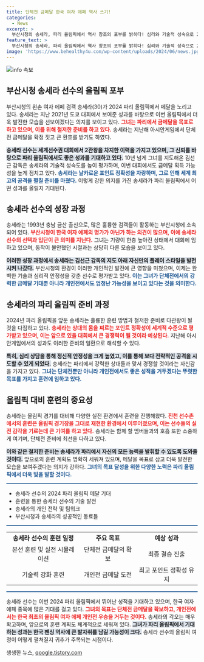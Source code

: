 ```yaml
---
title: 단체전 금메달 한국 여자 에페 역사 쓰기!
categories:
  - News
excerpt: >
  부산시청의 송세라, 파리 올림픽에서 역사 창조의 포부를 밝히다! 심리와 기술적 성숙으로 2관왕 도전! 과연 그녀가 한국 여자 에페 최초의 올림픽 금메달을 쟁취할 수 있을까?
feature_text: >
  부산시청의 송세라, 파리 올림픽에서 역사 창조의 포부를 밝히다! 심리와 기술적 성숙으로 2관왕 도전! 과연 그녀가 한국 여자 에페 최초의 올림픽 금메달을 쟁취할 수 있을까?
image: 'https://www.behealthy4u.com/wp-content/uploads/2024/06/news.jpg'
---
```


<p><img src="https://www.behealthy4u.com/wp-content/uploads/2024/06/news.jpg" alt="info 속보" /></p>

<h2 data-ke-size="size26">부산시청 송세라 선수의 올림픽 포부</h2>

<p data-ke-size="size16">부산시청의 왼손 여자 에페 검객 송세라(30)가 2024 파리 올림픽에서 메달을 노리고 있다. 송세라는 지난 2021년 도쿄 대회에서 보여준 성과를 바탕으로 이번 올림픽에서 더욱 발전한 모습을 선보이겠다는 의지를 보이고 있다. <b><span style="color: #ee2323;">그녀는 파리에서 금메달을 목표로 하고 있으며, 이를 위해 철저한 준비를 하고 있다.</span></b> 송세라는 지난해 아시안게임에서 단체전 금메달을 확정 짓고 큰 환호를 받기도 하였다.</p>

<p data-ke-size="size16"><b><span style="background-color: #21538527;">송세라 선수는 세계선수권 대회에서 2관왕을 차지한 이력을 가지고 있으며, 그 신뢰를 바탕으로 파리 올림픽에서도 좋은 성과를 기대하고 있다.</span></b> 10년 넘게 그녀를 지도해온 김선근 감독은 송세라의 기술적 성숙도를 높이 평가하며, 이번 대회에서도 금메달 획득 가능성을 높게 점치고 있다. <b><span style="color: #1a5490;">송세라는 날카로운 포인트 정확성을 자랑하며, 그로 인해 세계 최고의 공격을 펼칠 준비를 마쳤다.</span></b> 이렇게 강한 의지를 가진 송세라가 파리 올림픽에서 어떤 성과를 올릴지 기대된다.</p>

<h2 data-ke-size="size26">송세라 선수의 성장 과정</h2>

<p data-ke-size="size16">송세라는 1993년 충남 금산 출신으로, 많은 훌륭한 검객들이 활동하는 부산시청에 소속되어 있다. <b><span style="color: #ee2323;">부산시청이 한국 여자 에페의 명가가 아닌가 하는 의견이 많으며, 이에 송세라 선수의 선택과 입단이 큰 의미를 지닌다.</span></b> 그녀는 기량이 한층 높아진 상태에서 대회에 임하고 있으며, 동작이 불안했던 시절과는 상당히 다른 모습을 보이고 있다.</p>

<p data-ke-size="size16"><b><span style="background-color: #21538527;">이러한 성장 과정에서 송세라는 김선근 감독의 지도 아래 자신만의 플레이 스타일을 발전시켜 나갔다.</span></b> 부산시청의 환경이 이러한 개인적인 발전에 큰 영향을 미쳤으며, 이제는 완벽한 기술과 심리적 안정성을 갖춘 선수로 평가받고 있다. <b><span style="color: #1a5490;">이는 그녀가 단체전에서의 강력한 금메달 기대뿐 아니라 개인전에서도 엄청난 가능성을 보이고 있다는 것을 의미한다.</span></b></p>

<h2 data-ke-size="size26">송세라의 파리 올림픽 준비 과정</h2>

<p data-ke-size="size16">2024년 파리 올림픽을 앞둔 송세라는 훌륭한 훈련 방법과 철저한 준비로 다관왕이 될 것을 다짐하고 있다. <b><span style="color: #ee2323;">송세라는 상대의 몸을 찌르는 포인트 정확성이 세계적 수준으로 평가받고 있으며, 이는 앞으로 있을 대회에서 큰 경쟁력이 될 것이라 예상된다.</span></b> 지난해 아시안게임에서의 성과도 이러한 준비의 일환으로 해석할 수 있다.</p>

<p data-ke-size="size16"><b><span style="background-color: #21538527;">특히, 심리 상담을 통해 정신적 안정성을 크게 높였고, 이를 통해 보다 전략적인 공격을 시도할 수 있게 되었다.</span></b> 송세라는 파리에서 강력한 상대들과 맞서 경쟁할 것이라는 자신감을 가지고 있다. <b><span style="color: #1a5490;">그녀는 단체전뿐만 아니라 개인전에서도 좋은 성적을 거두겠다는 뚜렷한 목표를 가지고 훈련에 임하고 있다.</span></b></p>

<h2 data-ke-size="size26">올림픽 대비 훈련의 중요성</h2>

<p data-ke-size="size16">송세라는 올림픽 경기를 대비해 다양한 실전 환경에서 훈련을 진행해왔다. <b><span style="color: #ee2323;">진천 선수촌에서의 훈련은 올림픽 경기장을 그대로 재현한 환경에서 이루어졌으며, 이는 선수들의 실전 감각을 기르는데 큰 기여를 하고 있다.</span></b> 송세라는 함께 할 멤버들과의 호흡 또한 소중하게 여기며, 단체전 준비에 최선을 다하고 있다.</p>

<p data-ke-size="size16"><b><span style="background-color: #21538527;">이와 같은 철저한 준비는 송세라가 파리에서 자신의 모든 능력을 발휘할 수 있도록 도와줄 것이다.</span></b> 앞으로의 훈련 계획도 명확히 세워져 있으며, 메달을 목표로 삼고 더욱 발전한 모습을 보여주겠다는 의지가 강하다. <b><span style="color: #1a5490;">그녀의 목표 달성을 위한 다양한 노력은 파리 올림픽에서 더욱 빛을 발할 것이다.</span></b></p>

<hr style="height: 2px; border: none; background-color: #1a5490;" />

<ul>
    <li>송세라 선수의 2024 파리 올림픽 메달 기대</li>
    <li>훈련을 통한 송세라 선수의 기술 발전</li>
    <li>송세라의 개인 전략 및 팀워크</li>
    <li>부산시청과 송세라의 성공적인 동료들</li>
</ul>

<hr style="height: 2px; border: none; background-color: #1a5490;" />

<table style="width: 100%; border-collapse: collapse;">
    <tr>
        <td style="text-align: center; height: 17px;"><b>송세라 선수의 훈련 일정</b></td>
        <td style="text-align: center; height: 17px;"><b>주요 목표</b></td>
        <td style="text-align: center; height: 17px;"><b>예상 성과</b></td>
    </tr>
    <tr>
        <td style="text-align: center; height: 17px;">본선 훈련 및 실전 시뮬레이션</td>
        <td style="text-align: center; height: 17px;">단체전 금메달의 확보</td>
        <td style="text-align: center; height: 17px;">최종 결승 진출</td>
    </tr>
    <tr>
        <td style="text-align: center; height: 17px;">기술력 강화 훈련</td>
        <td style="text-align: center; height: 17px;">개인전 금메달 도전</td>
        <td style="text-align: center; height: 17px;">최고 포인트 정확성 유지</td>
    </tr>
</table>

<hr style="height: 2px; border: none; background-color: #1a5490;" />

<p data-ke-size="size16">송세라 선수는 이번 2024 파리 올림픽에서 뛰어난 성적을 기대하고 있으며, 한국 여자 에페 종목에 많은 기대를 걸고 있다. <b><span style="color: #ee2323;">그녀의 목표는 단체전 금메달을 확보하고, 개인전에서는 한국 최초의 올림픽 여자 에페 개인전 우승을 거두는 것이다.</span></b> 송세라의 각오는 매우 확고하며, 앞으로의 훈련 계획도 체계적으로 세워져 있다. <b><span style="background-color: #21538527;">그녀가 파리 올림픽에서 기대하는 성과는 한국 펜싱 역사에 큰 발자취를 남길 가능성이 크다.</span></b> 송세라 선수의 올림픽 여정이 어떻게 펼쳐질지 귀추가 주목되는 시점이다.</p>
생생한 뉴스, <a href="https://qoogle.tistory.com" rel="dofollow">qoogle.tistory.com</a>


